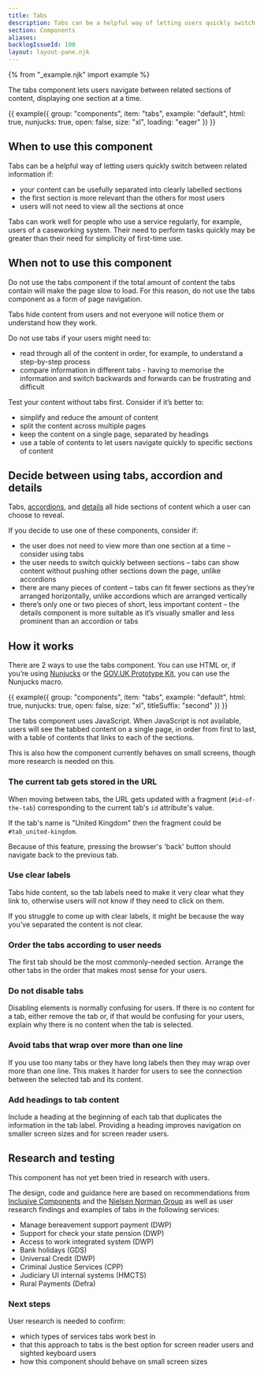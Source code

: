 ```yaml
---
title: Tabs
description: Tabs can be a helpful way of letting users quickly switch between related information
section: Components
aliases:
backlogIssueId: 100
layout: layout-pane.njk
---
```


{% from "_example.njk" import example %}

The tabs component lets users navigate between related sections of content, displaying one section at a time.

{{ example({ group: "components", item: "tabs", example: "default", html: true, nunjucks: true, open: false, size: "xl", loading: "eager" }) }}

## When to use this component

Tabs can be a helpful way of letting users quickly switch between related information if:

- your content can be usefully separated into clearly labelled sections
- the first section is more relevant than the others for most users
- users will not need to view all the sections at once

Tabs can work well for people who use a service regularly, for example, users of a caseworking system. Their need to perform tasks quickly may be greater than their need for simplicity of first-time use.

## When not to use this component

Do not use the tabs component if the total amount of content the tabs contain will make the page slow to load. For this reason, do not use the tabs component as a form of page navigation.

Tabs hide content from users and not everyone will notice them or understand how they work.

Do not use tabs if your users might need to:

- read through all of the content in order, for example, to understand a step-by-step process
- compare information in different tabs - having to memorise the information and switch backwards and forwards can be frustrating and difficult

Test your content without tabs first. Consider if it’s better to:

- simplify and reduce the amount of content
- split the content across multiple pages
- keep the content on a single page, separated by headings
- use a table of contents to let users navigate quickly to specific sections of content

## Decide between using tabs, accordion and details

Tabs, [accordions](/components/accordion/), and [details](/components/details/) all hide sections of content which a user can choose to reveal.

If you decide to use one of these components, consider if:

- the user does not need to view more than one section at a time – consider using tabs
- the user needs to switch quickly between sections – tabs can show content without pushing other sections down the page, unlike accordions
- there are many pieces of content – tabs can fit fewer sections as they’re arranged horizontally, unlike accordions which are arranged vertically
- there’s only one or two pieces of short, less important content – the details component is more suitable as it’s visually smaller and less prominent than an accordion or tabs

## How it works

There are 2 ways to use the tabs component. You can use HTML or, if you’re using [Nunjucks](https://mozilla.github.io/nunjucks/) or the [GOV.UK Prototype Kit](https://prototype-kit.service.gov.uk), you can use the Nunjucks macro.

{{ example({ group: "components", item: "tabs", example: "default", html: true, nunjucks: true, open: false, size: "xl", titleSuffix: "second" }) }}

The tabs component uses JavaScript. When JavaScript is not available, users will see the tabbed content on a single page, in order from first to last, with a table of contents that links to each of the sections.

This is also how the component currently behaves on small screens, though more research is needed on this.

### The current tab gets stored in the URL

When moving between tabs, the URL gets updated with a fragment (`#id-of-the-tab`) corresponding to the current tab's `id` attribute's value.

If the tab's name is "United Kingdom" then the fragment could be `#tab_united-kingdom`.

Because of this feature, pressing the browser's 'back' button should navigate back to the previous tab.

### Use clear labels

Tabs hide content, so the tab labels need to make it very clear what they link to, otherwise users will not know if they need to click on them.

If you struggle to come up with clear labels, it might be because the way you’ve separated the content is not clear.

### Order the tabs according to user needs

The first tab should be the most commonly-needed section. Arrange the other tabs in the order that makes most sense for your users.

### Do not disable tabs

Disabling elements is normally confusing for users. If there is no content for a tab, either remove the tab or, if that would be confusing for your users, explain why there is no content when the tab is selected.

### Avoid tabs that wrap over more than one line

If you use too many tabs or they have long labels then they may wrap over more than one line. This makes it harder for users to see the connection between the selected tab and its content.

### Add headings to tab content

Include a heading at the beginning of each tab that duplicates the information in the tab label. Providing a heading improves navigation on smaller screen sizes and for screen reader users.

## Research and testing

This component has not yet been tried in research with users.

The design, code and guidance here are based on recommendations from [Inclusive Components](https://inclusive-components.design/tabbed-interfaces/) and the [Nielsen Norman Group](https://www.nngroup.com/articles/tabs-used-right/) as well as user research findings and examples of tabs in the following services:

- Manage bereavement support payment (DWP)
- Support for check your state pension (DWP)
- Access to work integrated system (DWP)
- Bank holidays (GDS)
- Universal Credit (DWP)
- Criminal Justice Services (CPP)
- Judiciary UI internal systems (HMCTS)
- Rural Payments (Defra)

### Next steps

User research is needed to confirm:

- which types of services tabs work best in
- that this approach to tabs is the best option for screen reader users and sighted keyboard users
- how this component should behave on small screen sizes
